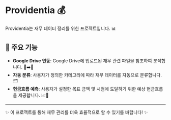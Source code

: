 # Providentia 💰

Providentia는 재무 데이터 정리를 위한 프로젝트입니다. 📊

## 🎯 주요 기능

*   **Google Drive 연동**: Google Drive에 업로드된 재무 관련 파일을 참조하여 분석합니다. 📄➡️🔎
*   **자동 분류**: 사용자가 정의한 카테고리에 따라 재무 데이터를 자동으로 분류합니다. 🗂️
*   **현금흐름 예측**: 사용자가 설정한 목표 금액 및 시점에 도달하기 위한 예상 현금흐름을 제공합니다. 📈💸

---

✨ 이 프로젝트를 통해 재무 관리를 더욱 효율적으로 할 수 있기를 바랍니다! ✨
